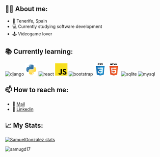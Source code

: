 ## **🙋‍♂️ About me:**
- 🌴 Tenerife, Spain
- 💻 Currently studying software development
- 🕹 Videogame lover
 
## **📚 Currently learning:**
<p align="left">
<img src="https://www.vectorlogo.zone/logos/djangoproject/djangoproject-icon.svg" alt="django" width="40" height="40"/>
<img src="https://raw.githubusercontent.com/devicons/devicon/master/icons/python/python-original.svg" alt="python" width="40" height="40"/>
<img src="https://www.vectorlogo.zone/logos/angular/angular-icon.svg" alt="react" width="40" height="40"/>
<img src="https://raw.githubusercontent.com/jordanpapaleo/web-logos/4a5664e7b278ddffa86e6b5079aafb39553d6de4/logos/javascript.svg" alt="javascript" width="40" height="40"/>
 <img src="https://cdn.worldvectorlogo.com/logos/bootstrap-5-1.svg" alt="bootstrap" width="50" height="40"/>
<img src="https://raw.githubusercontent.com/devicons/devicon/master/icons/css3/css3-original-wordmark.svg" alt="css3" width="40" height="40"/>  
<img src="https://raw.githubusercontent.com/devicons/devicon/master/icons/html5/html5-original-wordmark.svg" alt="html5" width="40" height="40"/>
<img src="https://www.vectorlogo.zone/logos/sqlite/sqlite-icon.svg" alt="sqlite" width="40" height="40"/>
<img src="https://www.vectorlogo.zone/logos/mysql/mysql-official.svg" alt="mysql" width="40" height="40"/>
</p>

## **📫 How to reach me:**
<!--
- 🐤 This is my [twitter](<https://twitter.com/adrianhrbt>)
- -->
- 📩 [Mail](<samugd17@gmail.com>)  
- 💼 [Linkedin](<https://www.linkedin.com/in/samugd17/>)

## **📈 My Stats:**
<!-- Github Stats -->
[![SamuelGonzález stats](https://github-readme-stats.vercel.app/api?username=samugd17&show_icons=true)](https://github.com/samugd17/github-readme-stats)

<!-- Views counter -->
<p align="left"> <img src="https://komarev.com/ghpvc/?username=samugd17&color=blue&style=flat" alt="samugd17" /></p>

